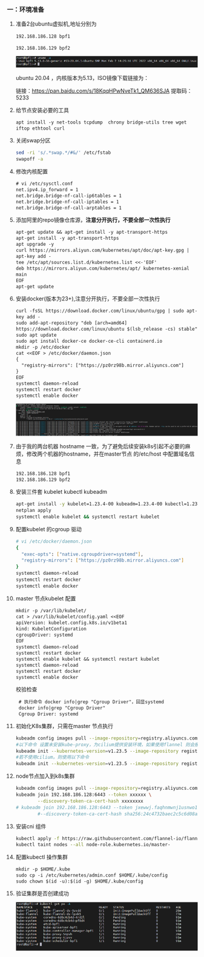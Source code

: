 ### 一：环境准备

1. 准备2台ubuntu虚拟机,地址分别为

   `192.168.186.128 bpf1`

   `192.168.186.129 bpf2` 

   ![image-20230416232737999](./assets/image-20230416232737999.png) 

   ubuntu 20.04 ，内核版本为5.13，ISO镜像下载链接为：

   链接：https://pan.baidu.com/s/18KqqHPwNveTk1_QM636SJA   提取码：5233
    

2. 给节点安装必要的工具

   ```shell
   apt install -y net-tools tcpdump  chrony bridge-utils tree wget iftop ethtool curl
   ```

3. 关闭swap分区

   ```bash
   sed -ri 's/.*swap.*/#&/' /etc/fstab
   swapoff -a
   ```

   

4. 修改内核配置

   ```shell
   # vi /etc/sysctl.conf
   net.ipv4.ip_forward = 1
   net.bridge.bridge-nf-call-ip6tables = 1
   net.bridge.bridge-nf-call-iptables = 1
   net.bridge.bridge-nf-call-arptables = 1
   ```

5. 添加阿里的repo镜像仓库源，**注意分开执行，不要全部一次性执行**

   ```shell
   apt-get update && apt-get install -y apt-transport-https
   apt-get install -y apt-transport-https
   apt upgrade -y
   curl https://mirrors.aliyun.com/kubernetes/apt/doc/apt-key.gpg | apt-key add - 
   tee /etc/apt/sources.list.d/kubernetes.list <<-'EOF'
   deb https://mirrors.aliyun.com/kubernetes/apt/ kubernetes-xenial main
   EOF
   apt-get update
   ```

   

6. 安装docker(版本为23+),注意分开执行，不要全部一次性执行

   ```shell
   curl -fsSL https://download.docker.com/linux/ubuntu/gpg | sudo apt-key add -
   sudo add-apt-repository "deb [arch=amd64] https://download.docker.com/linux/ubuntu $(lsb_release -cs) stable"
   sudo apt update
   sudo apt install docker-ce docker-ce-cli containerd.io
   mkdir -p /etc/docker
   cat <<EOF > /etc/docker/daemon.json
   {
     "registry-mirrors": ["https://pz0rz98b.mirror.aliyuncs.com"]
   }
   EOF
   systemctl daemon-reload
   systemctl restart docker
   systemctl enable docker
   ```

   ![image-20230416232958320](./assets/image-20230416232958320.png) 

7. 由于我的两台机器 hostname 一致，为了避免后续安装k8s引起不必要的麻烦，修改两个机器的hostname，并在master节点 的/etc/host 中配置域名信息

   ```shell
   192.168.186.128 bpf1
   192.168.186.129 bpf2
   ```

8. 安装三件套 kubelet kubectl kubeadm

   ```bash
   apt-get install -y kubelet=1.23.4-00 kubeadm=1.23.4-00 kubectl=1.23.4-00 --allow-unauthenticated
   netplan apply 
   systemctl enable kubelet && systemctl restart kubelet
   ```

9. 配置kubelet 的cgroup 驱动

   ```bash
   # vi /etc/docker/daemon.json 
   {
     "exec-opts": ["native.cgroupdriver=systemd"],
     "registry-mirrors": ["https://pz0rz98b.mirror.aliyuncs.com"]
   }
   systemctl daemon-reload
   systemctl restart docker
   systemctl enable docker
   ```

10. master 节点kubelet 配置

    ```shell
    mkdir -p /var/lib/kubelet/
    cat > /var/lib/kubelet/config.yaml <<EOF      
    apiVersion: kubelet.config.k8s.io/v1beta1
    kind: KubeletConfiguration
    cgroupDriver: systemd
    EOF
    systemctl daemon-reload
    systemctl restart docker
    systemctl enable kubelet && systemctl restart kubelet
    systemctl daemon-reload
    systemctl restart docker
    systemctl enable docker
    ```

    校验检查

    ```shell
     # 执行命令 docker info|grep "Cgroup Driver"，回显systemd
     docker info|grep "Cgroup Driver"
     Cgroup Driver: systemd
    ```

11. 初始化K8s集群，只需在master 节点执行

    ```bash
    kubeadm config images pull --image-repository=registry.aliyuncs.com/google_containers
    #以下命令 设置未安装kube-proxy，为cilium提供安装环境，如果使用flannel 则会报错
    kubeadm init --kubernetes-version=v1.23.5 --image-repository registry.aliyuncs.com/google_containers --pod-network-cidr=10.244.0.0/16 --service-cidr=10.96.0.0/12 --skip-phases=addon/kube-proxy --ignore-preflight-errors=Swap
    #若不使用cilium。则使用以下命令 
    kubeadm init --kubernetes-version=v1.23.5 --image-repository registry.aliyuncs.com/google_containers --pod-network-cidr=10.244.0.0/16 --service-cidr=10.96.0.0/12 --ignore-preflight-errors=Swap
    ```

12. node节点加入到k8s集群

    ```bash
    kubeadm config images pull --image-repository=registry.aliyuncs.com/google_containers
    kubeadm join 192.168.186.128:6443 --token xxxxxx \
            --discovery-token-ca-cert-hash xxxxxxxx
    # kubeadm join 192.168.186.128:6443 --token jxewwj.faqhnmwnj1usnwo1 \
            #--discovery-token-ca-cert-hash sha256:24c4732baec2c5c6d08a383d35169302ee68ddd378407f73bcd027202b2d6763
    
    ```

13. 安装cni 组件

    ```bash
    kubectl apply -f https://raw.githubusercontent.com/flannel-io/flannel/master/Documentation/kube-flannel.yml
    kubectl taint nodes --all node-role.kubernetes.io/master-
    ```

14. 配置kubectl 操作集群

    ```shell
    mkdir -p $HOME/.kube
    sudo cp -i /etc/kubernetes/admin.conf $HOME/.kube/config
    sudo chown $(id -u):$(id -g) $HOME/.kube/config
    ```

15. 验证集群是否创建成功

    ![image-20230416232148756](./assets/image-20230416232148756.png) 

